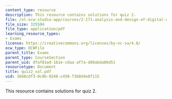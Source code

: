 ```yaml
---
content_type: resource
description: This resource contains solutions for quiz 2.
file: /ol-ocw-studio-app/courses/2-171-analysis-and-design-of-digital-control-systems-fall-2006/3668cdf30c9b9248c450f3b8d4e8f115_quiz2_sol.pdf
file_size: 325504
file_type: application/pdf
learning_resource_types:
- Exams
license: https://creativecommons.org/licenses/by-nc-sa/4.0/
ocw_type: OCWFile
parent_title: Exams
parent_type: CourseSection
parent_uid: dfaf81ed-1b1e-cdaa-af7a-d89abda86d51
resourcetype: Document
title: quiz2_sol.pdf
uid: 3668cdf3-0c9b-9248-c450-f3b8d4e8f115
---
```

This resource contains solutions for quiz 2.